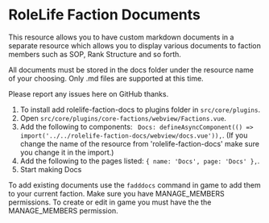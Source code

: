# RoleLife Faction Documents

This resource allows you to have custom markdown documents in a separate resource which allows you to display various documents to faction members such as SOP, Rank Structure and so forth.

All documents must be stored in the docs folder under the resource name of your choosing. Only .md files are supported at this time.

Please report any issues here on GitHub thanks.


1. To install add rolelife-faction-docs to plugins folder in `src/core/plugins`.
2. Open `src/core/plugins/core-factions/webview/Factions.vue`.
3. Add the following to components: ` Docs: defineAsyncComponent(() => import('../../rolelife-faction-docs/webview/docs.vue')),`. (If you change the name of the resource from 'rolelife-faction-docs' make sure you change it in the import.)
4. Add the following to the pages listed: `{ name: 'Docs', page: 'Docs' },`.
5. Start making Docs

To add existing documents use the `fadddocs` command in game to add them to your current faction. Make sure you have MANAGE_MEMBERS permissions.
To create or edit in game you must have the the MANAGE_MEMBERS permission. 